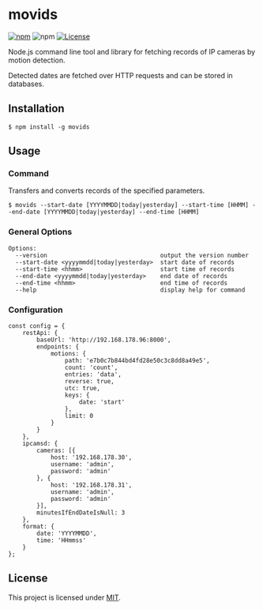# movids

[![npm](https://img.shields.io/npm/v/movids)](https://www.npmjs.com/package/movids)
![npm](https://img.shields.io/npm/dw/movids?label=↓)
[![License](https://img.shields.io/badge/License-MIT-blue.svg)](https://github.com/aoephtua/movids/blob/master/LICENSE)

Node.js command line tool and library for fetching records of IP cameras by motion detection.

Detected dates are fetched over HTTP requests and can be stored in databases.

## Installation

    $ npm install -g movids

## Usage

### Command

Transfers and converts records of the specified parameters.

    $ movids --start-date [YYYYMMDD|today|yesterday] --start-time [HHMM] --end-date [YYYYMMDD|today|yesterday] --end-time [HHMM]

### General Options

```
Options:
  --version                                output the version number
  --start-date <yyyymmdd|today|yesterday>  start date of records
  --start-time <hhmm>                      start time of records
  --end-date <yyyymmdd|today|yesterday>    end date of records
  --end-time <hhmm>                        end time of records
  --help                                   display help for command
```

### Configuration

```
const config = {
    restApi: {
        baseUrl: 'http://192.168.178.96:8000',
        endpoints: {
            motions: {
                path: 'e7b0c7b844bd4fd28e50c3c8dd8a49e5',
                count: 'count',
                entries: 'data',
                reverse: true,
                utc: true,
                keys: {
                    date: 'start'
                },
                limit: 0
            }
        }
    },
    ipcamsd: {
        cameras: [{
            host: '192.168.178.30',
            username: 'admin',
            password: 'admin'
        }, {
            host: '192.168.178.31',
            username: 'admin',
            password: 'admin'
        }],
        minutesIfEndDateIsNull: 3
    },
    format: {
        date: 'YYYYMMDD',
        time: 'HHmmss'
    }
};
```

## License

This project is licensed under [MIT](https://github.com/aoephtua/movids/blob/master/LICENSE).